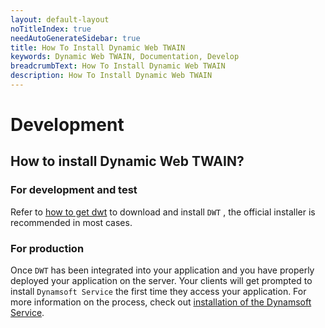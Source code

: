 ```yaml
---
layout: default-layout
noTitleIndex: true
needAutoGenerateSidebar: true
title: How To Install Dynamic Web TWAIN
keywords: Dynamic Web TWAIN, Documentation, Develop
breadcrumbText: How To Install Dynamic Web TWAIN
description: How To Install Dynamic Web TWAIN
---
```


# Development

## How to install Dynamic Web TWAIN? 

### For development and test

Refer to [how to get dwt]({{site.about}}resources.html#how-to-get-dwt) to download and install `DWT` , the official installer is recommended in most cases.

### For production

Once `DWT` has been integrated into your application and you have properly deployed your application on the server. Your clients will get prompted to install `Dynamsoft Service` the first time they access your application. For more information on the process, check out [installation of the Dynamsoft Service]({{site.indepth}}features/initialize.html#installation-of-the-dynamsoft-service).
